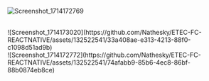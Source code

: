 ![Screenshot_1714172769](https://github.com/Nathesky/ETEC-FC-REACTNATIVE/assets/132522541/b0f32f55-d590-4aa9-957d-ed2eac8c1d29)

<br>
![Screenshot_1714173020](https://github.com/Nathesky/ETEC-FC-REACTNATIVE/assets/132522541/33a408ae-e313-4213-88f0-c1098d51ad9b)

<br>
![Screenshot_1714172772](https://github.com/Nathesky/ETEC-FC-REACTNATIVE/assets/132522541/74afabb9-85b6-4ec8-86bf-88b0874eb8ce)
